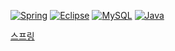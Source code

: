 [![Spring](https://img.shields.io/badge/Spring-6DB33F?style=flat-square&logo=spring&logoColor=white)](https://spring.io/)
[![Eclipse](https://img.shields.io/badge/Eclipse-2C2255?style=flat-square&logo=eclipse&logoColor=white)](https://www.eclipse.org/)
[![MySQL](https://img.shields.io/badge/MySQL-4479A1?style=flat-square&logo=mysql&logoColor=white)](https://www.mysql.com/)
[![Java](https://img.shields.io/badge/Java-007396?style=flat-square&logo=java&logoColor=white)](https://www.java.com/)





[ 스프링 ]([[5.%20Spring%20Framework%2C%20Spring%20Boot/2024.10.15%20Spring%20Framework.md](https://github.com/LeeKangHo1/My-Java-study/tree/main/5.%20Spring%20Framework%2C%20Spring%20Boot)](https://github.com/LeeKangHo1/My-Java-study/tree/main/5.%20Spring%20Framework%2C%20Spring%20Boot))

